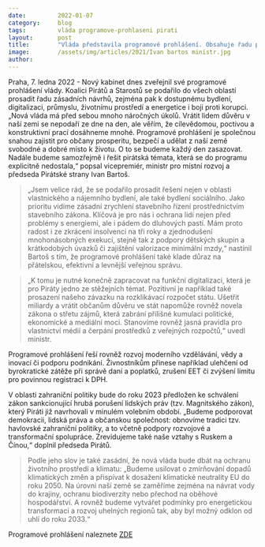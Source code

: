 ```yaml
---
date:         2022-01-07
category:     blog
tags:         vláda programove-prohlaseni pirati
layout:       post
title:        "Vláda představila programové prohlášení. Obsahuje řadu pirátských priorit jako dostupné bydlení, podporu rodin, boj proti korupci, digitalizaci či ochranu životního prostředí"
image:        /assets/img/articles/2021/Ivan bartos ministr.jpg
author:       
---
```


Praha, 7. ledna 2022 - Nový kabinet dnes zveřejnil své programové prohlášení vlády. Koalici Pirátů a Starostů se podařilo do všech oblastí prosadit řadu zásadních návrhů, zejména pak k dostupnému bydlení, digitalizaci, průmyslu, životnímu prostředí a energetice i boji proti korupci. „Nová vláda má před sebou mnoho náročných úkolů. Vrátit lidem důvěru v naší zemi se nepodaří ze dne na den, ale věřím, že cílevědomou, poctivou a konstruktivní prací dosáhneme mnohé. Programové prohlášení je společnou snahou zajistit pro občany prosperitu, bezpečí a udělat z naší země svobodné a dobré místo k životu. O to se budeme každý den zasazovat. Nadále budeme samozřejmě i řešit pirátská témata, která se do programu explicitně nedostala,“ popsal vicepremiér, ministr pro místní rozvoj a předseda Pirátské strany Ivan Bartoš.


> „Jsem velice rád, že se podařilo prosadit řešení nejen v oblasti vlastnického a nájemního bydlení, ale také bydlení sociálního. Jako prioritu vidíme zásadní zrychlení stavebního řízení prostřednictvím stavebního zákona. Klíčová je pro nás i ochrana lidí nejen před problémy s energiemi, ale i pádem do dluhových pastí. Mám proto radost i ze zkrácení insolvencí na tři roky a zjednodušení mnohonásobných exekucí, stejně tak z podpory dětských skupin a krátkodobých úvazků či zajištění valorizace minimální mzdy,“ nastínil Bartoš s tím, že programové prohlášení také klade důraz na přátelskou, efektivní a levnější veřejnou správu. 


> „K tomu je nutné konečně zapracovat na funkční digitalizaci, která je pro Piráty jedno ze stěžejních témat. Pozitivní je například také prosazení našeho závazku na rozklikávací rozpočet státu. Ušetřit miliardy a vrátit občanům důvěru ve stát napomůže rovněž novela zákona o střetu zájmů, která zabrání přílišné kumulaci politické, ekonomické a mediální moci. Stanovíme rovněž jasná pravidla pro vlastnictví médií a čerpání prostředků z veřejných rozpočtů,“ uvedl ministr. 


Programové prohlášení řeší rovněž rozvoj moderního vzdělávání, vědy a inovací či podporu podnikání. Živnostníkům přinese například ulehčení od byrokratické zátěže při správě daní a poplatků, zrušení EET či zvýšení limitu pro povinnou registraci k DPH.


V oblasti zahraniční politiky bude do roku 2023 předložen ke schválení zákon sankcionující hrubá porušení lidských práv (tzv. Magnitského zákon), který Piráti již navrhovali v minulém volebním období. „Budeme podporovat demokracii, lidská práva a občanskou společnost: obnovíme tradici tzv. havlovské zahraniční politiky, a to včetně podpory rozvojové a transformační spolupráce. Zrevidujeme také naše vztahy s Ruskem a Čínou,“ doplnil předseda Pirátů.

 
> Podle jeho slov je také zasádní, že nová vláda bude dbát na ochranu životního prostředí a klimatu: „Budeme usilovat o zmírňování dopadů klimatických změn a přispívat k dosažení klimatické neutrality EU do roku 2050. Na úrovni naší země se zaměříme zejména na návrat vody do krajiny, ochranu biodiverzity nebo přechod na oběhové hospodářství. A rovněž budeme vytvářet podmínky pro energetickou transformaci a rozvoj uhelných regionů tak, aby byl možný odklon od uhlí do roku 2033.“



Programové prohlášení naleznete [ZDE](https://www.vlada.cz/assets/jednani-vlady/programove-prohlaseni/programove-prohlaseni-vlady-Petra-Fialy.pdf)
